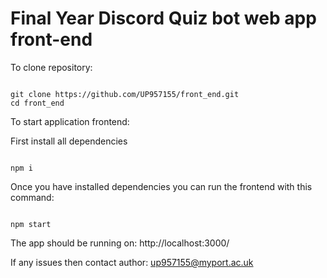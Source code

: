 # Final Year Discord Quiz bot web app front-end

To clone repository:

```shell

git clone https://github.com/UP957155/front_end.git
cd front_end

```

To start application frontend:

First install all dependencies

```shell

npm i 

```

Once you have installed dependencies you can run the frontend with this command:

```shell

npm start

```

The app should be running on: http://localhost:3000/

If any issues then contact author: up957155@myport.ac.uk